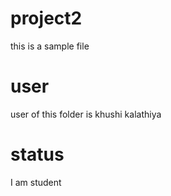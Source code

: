 # project2
this is a sample file 

# user
user of this folder is khushi kalathiya

# status
I am student